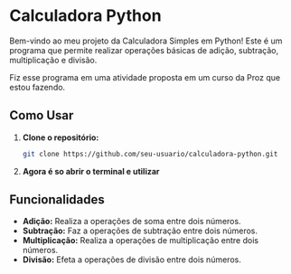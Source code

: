 # Calculadora Python

Bem-vindo ao meu projeto da Calculadora Simples em Python! Este é um programa que permite realizar operações básicas de adição, subtração, multiplicação e divisão.

Fiz esse programa em uma atividade proposta em um curso da Proz que estou fazendo.

## Como Usar

1. **Clone o repositório:**

   ```bash
   git clone https://github.com/seu-usuario/calculadora-python.git

2. **Agora é so abrir o terminal e utilizar**

## Funcionalidades

- **Adição:** Realiza a operações de soma entre dois números.
- **Subtração:** Faz a operações de subtração entre dois números.
- **Multiplicação:** Realiza a operações de multiplicação entre dois números.
- **Divisão:** Efeta a operações de divisão entre dois números.

